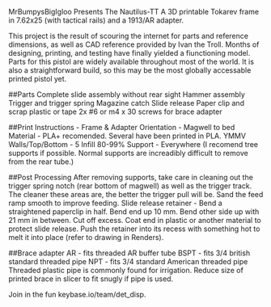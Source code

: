 MrBumpysBigIgloo Presents
The Nautilus-TT
A 3D printable Tokarev frame in 7.62x25 (with tactical rails) and a 1913/AR adapter.

This project is the result of scouring the internet for parts and reference dimensions, as well as CAD reference provided by Ivan the Troll. Months of designing, printing, and testing have finally yielded a fiunctioning model. Parts for this pistol are widely available throughout most of the world. It is also a straightforward build, so this may be the most globally accessable printed pistol yet.

##Parts
Complete slide assembly without rear sight
Hammer assembly
Trigger and trigger spring
Magazine catch
Slide release
Paper clip and scrap plastic or tape
2x #6 or m4 x 30 screws for brace adapter

##Print Instructions - Frame & Adapter
Orientation - Magwell to bed
Material - PLA+ recomended. Several have been printed in PLA. YMMV
Walls/Top/Bottom - 5
Infill 80-99%
Support - Everywhere (I recomend tree supports if possible. Normal supports are increadibly difficult to remove from the rear tube.)

##Post Processing
After removing supports, take care in cleaning out the trigger spring notch (rear bottom of magwell) as well as the trigger track. The cleaner these areas are, the better the trigger pull will be. Sand the feed ramp smooth to improve feeding.
Slide release retainer - Bend a straightened paperclip in half. Bend end up 10 mm. Bend other side up with 21 mm in between. Cut off excess. Coat end in plastic or another material to protect slide release. Push the retainer into its recess with something hot to melt it into place (refer to drawing in Renders).

##Brace adapter
AR - fits threaded AR buffer tube
BSPT - fits 3/4 british standard threaded pipe
NPT - fits 3/4 standard American threaded pipe
Threaded plastic pipe is commonly found for irrigation. Reduce size of printed brace in slicer to fit snugly if pipe is used.

Join in the fun keybase.io/team/det_disp.